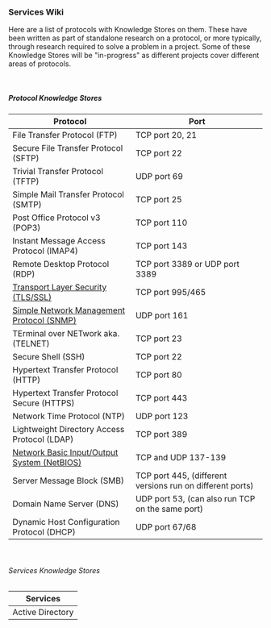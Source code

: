 
### Services Wiki

Here are a list of protocols with Knowledge Stores on them. These have been written as part of standalone research on a protocol, or more typically, through research required to solve a problem in a project. Some of these Knowledge Stores will be "in-progress" as different projects cover different areas of protocols.

<br>

##### Protocol Knowledge Stores

| Protocol                                                                                                          | Port |
| --------                                                                                                          | ---- |
| File Transfer Protocol (FTP)                                                                                      | TCP port 20, 21 |
| Secure File Transfer Protocol (SFTP)                                                                              | TCP port 22 |
| Trivial Transfer Protocol (TFTP)                                                                                  | UDP port 69 |
| Simple Mail Transfer Protocol (SMTP)                                                                              | TCP port 25 |
| Post Office Protocol v3 (POP3)                                                                                    | TCP port 110 |
| Instant Message Access Protocol (IMAP4)                                                                           | TCP port 143 |
| Remote Desktop Protocol (RDP)                                                                                     | TCP port 3389 or UDP port 3389 |
| [Transport Layer Security (TLS/SSL)](/cryptography/TLS.md)                                                        | TCP port 995/465 |
| [Simple Network Management Protocol (SNMP)](snmp.md)                                                              | UDP port 161 |
| TErminal over NETwork aka. (TELNET)                                                                               | TCP port 23 |
| Secure Shell (SSH)                                                                                                | TCP port 22 |
| Hypertext Transfer Protocol (HTTP)                                                                                | TCP port 80 |
| Hypertext Transfer Protocol Secure (HTTPS)                                                                        | TCP port 443 |
| Network Time Protocol (NTP)                                                                                       | UDP port 123 |
| Lightweight Directory Access Protocol (LDAP)                                                                      | TCP port 389 |
| [Network Basic Input/Output System (NetBIOS)](netbios.md)                                                         | TCP and UDP 137-139 |
| Server Message Block (SMB)                                                                                        | TCP port 445, (different versions run on different ports) |
| Domain Name Server (DNS)                                                                                          | UDP port 53, (can also run TCP on the same port) |
| Dynamic Host Configuration Protocol (DHCP)                                                                        | UDP port 67/68 |


<br>

###### Services Knowledge Stores

| Services              |
| --------              |
| Active Directory      |